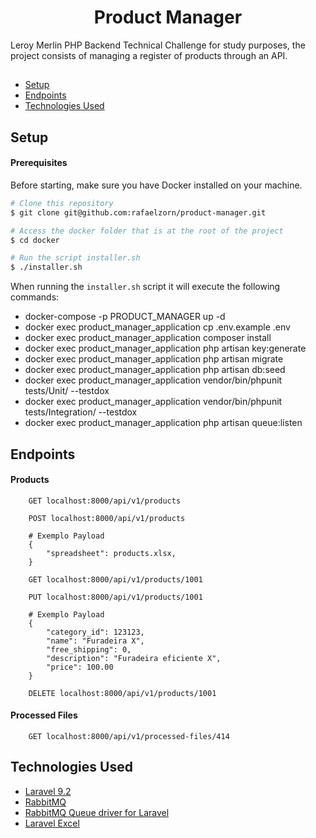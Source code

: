 <h1 align="center">Product Manager</h1>

Leroy Merlin PHP Backend Technical Challenge for study purposes, the project consists of managing a register of products through an API.

##

* [Setup](#setup)
* [Endpoints](#endpoints)
* [Technologies Used](#technologies-used)

## Setup

#### Prerequisites

Before starting, make sure you have Docker installed on your machine.

```bash
# Clone this repository
$ git clone git@github.com:rafaelzorn/product-manager.git

# Access the docker folder that is at the root of the project
$ cd docker

# Run the script installer.sh
$ ./installer.sh
```

When running the ``installer.sh`` script it will execute the following commands:

- docker-compose -p PRODUCT_MANAGER up -d
- docker exec product_manager_application cp .env.example .env
- docker exec product_manager_application composer install
- docker exec product_manager_application php artisan key:generate
- docker exec product_manager_application php artisan migrate
- docker exec product_manager_application php artisan db:seed
- docker exec product_manager_application vendor/bin/phpunit tests/Unit/ --testdox
- docker exec product_manager_application vendor/bin/phpunit tests/Integration/ --testdox
- docker exec product_manager_application php artisan queue:listen

## Endpoints

#### Products

```
    GET localhost:8000/api/v1/products
```
```
    POST localhost:8000/api/v1/products
    
    # Exemplo Payload
    {
	    "spreadsheet": products.xlsx,
    }
```
```
    GET localhost:8000/api/v1/products/1001
```
```
    PUT localhost:8000/api/v1/products/1001
    
    # Exemplo Payload
    {
	    "category_id": 123123,
	    "name": "Furadeira X",
	    "free_shipping": 0,
	    "description": "Furadeira eficiente X",
	    "price": 100.00
    }
```
```
    DELETE localhost:8000/api/v1/products/1001
```

#### Processed Files

```
    GET localhost:8000/api/v1/processed-files/414
```

## Technologies Used

- [Laravel 9.2](https://laravel.com/)
- [RabbitMQ](https://www.rabbitmq.com/)
- [RabbitMQ Queue driver for Laravel](https://github.com/vyuldashev/laravel-queue-rabbitmq)
- [Laravel Excel](https://laravel-excel.com/)
